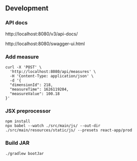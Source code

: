## Development

### API docs

http://localhost:8080/v3/api-docs/

http://localhost:8080/swagger-ui.html

### Add measure

```shell
curl -X 'POST' \
  'http://localhost:8080/api/measures' \
  -H 'Content-Type: application/json' \
  -d '{
  "dimensionId": 218,
  "measureTime": 1626119204,
  "measureValue": 100.18
}'
```
### JSX preprocessor

```shell
npm install
npx babel --watch ./src/main/js/ --out-dir ./src/main/resources/static/js/ --presets react-app/prod
```
### Build JAR

```shell
./gradlew bootJar
```
